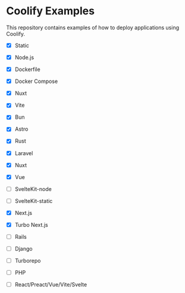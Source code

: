 # Coolify Examples
This repository contains examples of how to deploy applications using Coolify.

- [x] Static
- [x] Node.js
- [x] Dockerfile
- [x] Docker Compose

- [x] Nuxt
- [x] Vite
- [x] Bun
- [x] Astro
- [x] Rust
- [x] Laravel
- [x] Nuxt
- [x] Vue
- [ ] SvelteKit-node
- [ ] SvelteKit-static
- [x] Next.js
- [x] Turbo Next.js
- [ ] Rails 
- [ ] Django
- [ ] Turborepo
- [ ] PHP
- [ ] React/Preact/Vue/Vite/Svelte

